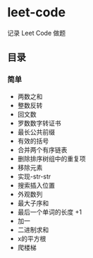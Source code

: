 # leet-code

记录 Leet Code 做题

## 目录

### 简单

- 两数之和
- 整数反转
- 回文数
- 罗数数字转证书
- 最长公共前缀
- 有效的括号
- 合并两个有序链表
- 删除排序树组中的重复项
- 移除元素
- 实现-str-str
- 搜索插入位置
- 外观数列
- 最大子序和
- 最后一个单词的长度 +1
- 加一
- 二进制求和
- x的平方根
- 爬楼梯
